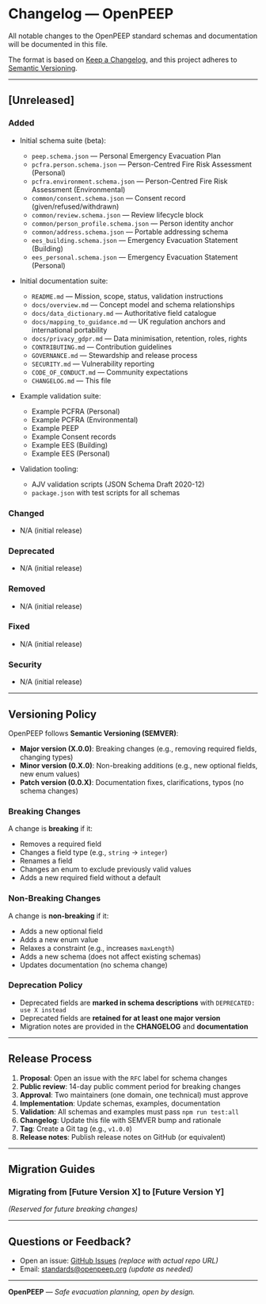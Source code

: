 # Changelog — OpenPEEP

All notable changes to the OpenPEEP standard schemas and documentation will be documented in this file.

The format is based on [Keep a Changelog](https://keepachangelog.com/en/1.0.0/),
and this project adheres to [Semantic Versioning](https://semver.org/spec/v2.0.0.html).

---

## [Unreleased]

### Added
- Initial schema suite (beta):
  - `peep.schema.json` — Personal Emergency Evacuation Plan
  - `pcfra.person.schema.json` — Person-Centred Fire Risk Assessment (Personal)
  - `pcfra.environment.schema.json` — Person-Centred Fire Risk Assessment (Environmental)
  - `common/consent.schema.json` — Consent record (given/refused/withdrawn)
  - `common/review.schema.json` — Review lifecycle block
  - `common/person_profile.schema.json` — Person identity anchor
  - `common/address.schema.json` — Portable addressing schema
  - `ees_building.schema.json` — Emergency Evacuation Statement (Building)
  - `ees_personal.schema.json` — Emergency Evacuation Statement (Personal)

- Initial documentation suite:
  - `README.md` — Mission, scope, status, validation instructions
  - `docs/overview.md` — Concept model and schema relationships
  - `docs/data_dictionary.md` — Authoritative field catalogue
  - `docs/mapping_to_guidance.md` — UK regulation anchors and international portability
  - `docs/privacy_gdpr.md` — Data minimisation, retention, roles, rights
  - `CONTRIBUTING.md` — Contribution guidelines
  - `GOVERNANCE.md` — Stewardship and release process
  - `SECURITY.md` — Vulnerability reporting
  - `CODE_OF_CONDUCT.md` — Community expectations
  - `CHANGELOG.md` — This file

- Example validation suite:
  - Example PCFRA (Personal)
  - Example PCFRA (Environmental)
  - Example PEEP
  - Example Consent records
  - Example EES (Building)
  - Example EES (Personal)

- Validation tooling:
  - AJV validation scripts (JSON Schema Draft 2020-12)
  - `package.json` with test scripts for all schemas

### Changed
- N/A (initial release)

### Deprecated
- N/A (initial release)

### Removed
- N/A (initial release)

### Fixed
- N/A (initial release)

### Security
- N/A (initial release)

---

## Versioning Policy

OpenPEEP follows **Semantic Versioning (SEMVER)**:

- **Major version (X.0.0)**: Breaking changes (e.g., removing required fields, changing types)
- **Minor version (0.X.0)**: Non-breaking additions (e.g., new optional fields, new enum values)
- **Patch version (0.0.X)**: Documentation fixes, clarifications, typos (no schema changes)

### Breaking Changes

A change is **breaking** if it:

- Removes a required field
- Changes a field type (e.g., `string` → `integer`)
- Renames a field
- Changes an enum to exclude previously valid values
- Adds a new required field without a default

### Non-Breaking Changes

A change is **non-breaking** if it:

- Adds a new optional field
- Adds a new enum value
- Relaxes a constraint (e.g., increases `maxLength`)
- Adds a new schema (does not affect existing schemas)
- Updates documentation (no schema change)

### Deprecation Policy

- Deprecated fields are **marked in schema descriptions** with `DEPRECATED: use X instead`
- Deprecated fields are **retained for at least one major version**
- Migration notes are provided in the **CHANGELOG** and **documentation**

---

## Release Process

1. **Proposal**: Open an issue with the `RFC` label for schema changes
2. **Public review**: 14-day public comment period for breaking changes
3. **Approval**: Two maintainers (one domain, one technical) must approve
4. **Implementation**: Update schemas, examples, documentation
5. **Validation**: All schemas and examples must pass `npm run test:all`
6. **Changelog**: Update this file with SEMVER bump and rationale
7. **Tag**: Create a Git tag (e.g., `v1.0.0`)
8. **Release notes**: Publish release notes on GitHub (or equivalent)

---

## Migration Guides

### Migrating from [Future Version X] to [Future Version Y]

*(Reserved for future breaking changes)*

---

## Questions or Feedback?

- Open an issue: [GitHub Issues](https://github.com/OpenPEEP-Foundation/OpenPEEP/issues) *(replace with actual repo URL)*
- Email: standards@openpeep.org *(update as needed)*

---

**OpenPEEP** — *Safe evacuation planning, open by design.*

